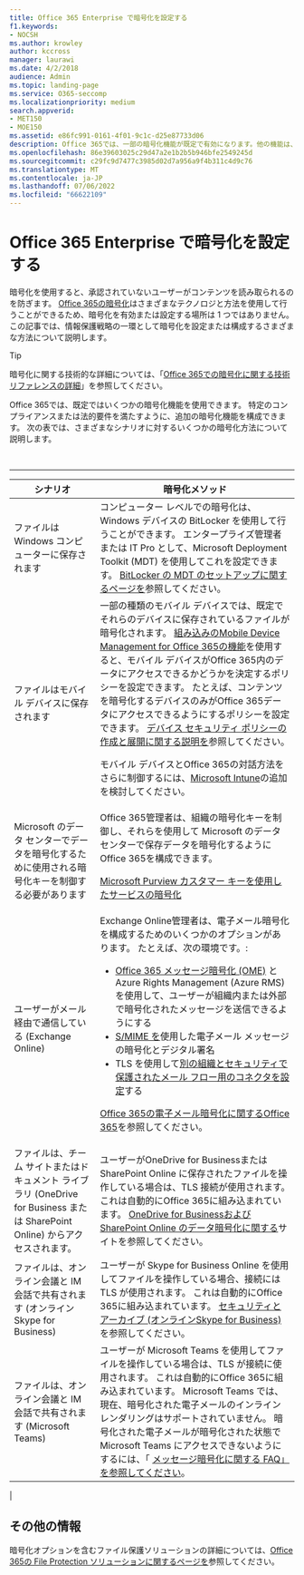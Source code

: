 ```yaml
---
title: Office 365 Enterprise で暗号化を設定する
f1.keywords:
- NOCSH
ms.author: krowley
author: kccross
manager: laurawi
ms.date: 4/2/2018
audience: Admin
ms.topic: landing-page
ms.service: O365-seccomp
ms.localizationpriority: medium
search.appverid:
- MET150
- MOE150
ms.assetid: e86fc991-0161-4f01-9c1c-d25e87733d06
description: Office 365では、一部の暗号化機能が既定で有効になります。他の機能は、特定のコンプライアンスまたは法的要件を満たすように構成できます。
ms.openlocfilehash: 86e39603025c29d47a2e1b2b5b946bfe2549245d
ms.sourcegitcommit: c29fc9d7477c3985d02d7a956a9f4b311c4d9c76
ms.translationtype: MT
ms.contentlocale: ja-JP
ms.lasthandoff: 07/06/2022
ms.locfileid: "66622109"
---
```

# <a name="set-up-encryption-in-office-365-enterprise"></a>Office 365 Enterprise で暗号化を設定する

暗号化を使用すると、承認されていないユーザーがコンテンツを読み取られるのを防ぎます。 [Office 365の暗号化](encryption.md)はさまざまなテクノロジと方法を使用して行うことができるため、暗号化を有効または設定する場所は 1 つではありません。 この記事では、情報保護戦略の一環として暗号化を設定または構成するさまざまな方法について説明します。

> [!TIP]
> 暗号化に関する技術的な詳細については、「[Office 365での暗号化に関する技術リファレンスの詳細](technical-reference-details-about-encryption.md)」を参照してください。

Office 365では、既定ではいくつかの暗号化機能を使用できます。 特定のコンプライアンスまたは法的要件を満たすように、追加の暗号化機能を構成できます。 次の表では、さまざまなシナリオに対するいくつかの暗号化方法について説明します。

<br>

****

|シナリオ|暗号化メソッド|
|---|---|
|ファイルは Windows コンピューターに保存されます|コンピューター レベルでの暗号化は、Windows デバイスの BitLocker を使用して行うことができます。 エンタープライズ管理者または IT Pro として、Microsoft Deployment Toolkit (MDT) を使用してこれを設定できます。 [BitLocker の MDT のセットアップに関するページを](/windows/deployment/deploy-windows-mdt/set-up-mdt-for-bitlocker)参照してください。|
|ファイルはモバイル デバイスに保存されます|一部の種類のモバイル デバイスでは、既定でそれらのデバイスに保存されているファイルが暗号化されます。 [組み込みのMobile Device Management for Office 365の機能](https://support.microsoft.com/office/capabilities-of-built-in-mobile-device-management-for-microsoft-365-a1da44e5-7475-4992-be91-9ccec25905b0)を使用すると、モバイル デバイスがOffice 365内のデータにアクセスできるかどうかを決定するポリシーを設定できます。 たとえば、コンテンツを暗号化するデバイスのみがOffice 365データにアクセスできるようにするポリシーを設定できます。 [デバイス セキュリティ ポリシーの作成と展開に関する説明を](https://support.microsoft.com/office/create-and-deploy-device-security-policies-d310f556-8bfb-497b-9bd7-fe3c36ea2fd6)参照してください。 <p> モバイル デバイスとOffice 365の対話方法をさらに制御するには、[Microsoft Intune](/mem/intune/fundamentals/setup-steps)の追加を検討してください。|
|Microsoft のデータ センターでデータを暗号化するために使用される暗号化キーを制御する必要があります|Office 365管理者は、組織の暗号化キーを制御し、それらを使用して Microsoft のデータ センターで保存データを暗号化するようにOffice 365を構成できます。 <p> [Microsoft Purview カスタマー キーを使用したサービスの暗号化](customer-key-overview.md)|
|ユーザーがメール経由で通信している (Exchange Online)|Exchange Online管理者は、電子メール暗号化を構成するためのいくつかのオプションがあります。 たとえば、次の環境です。: <ul><li>[Office 365 メッセージ暗号化 (OME)](set-up-new-message-encryption-capabilities.md) と Azure Rights Management (Azure RMS) を使用して、ユーザーが組織内または外部で暗号化されたメッセージを送信できるようにする</li><li>[S/MIME を](/exchange/security-and-compliance/smime-exo/smime-exo)使用した電子メール メッセージの暗号化とデジタル署名</li><li>TLS を使用して[別の組織とセキュリティで保護されたメール フロー用のコネクタを設定](/exchange/mail-flow-best-practices/use-connectors-to-configure-mail-flow/set-up-connectors-for-secure-mail-flow-with-a-partner)する</li></ul> <p> [Office 365の電子メール暗号化に関するOffice 365](./email-encryption.md)を参照してください。|
|ファイルは、チーム サイトまたはドキュメント ライブラリ (OneDrive for Business または SharePoint Online) からアクセスされます。|ユーザーがOneDrive for Businessまたは SharePoint Online に保存されたファイルを操作している場合は、TLS 接続が使用されます。 これは自動的にOffice 365に組み込まれています。 [OneDrive for Businessおよび SharePoint Online のデータ暗号化に関する](./data-encryption-in-odb-and-spo.md)サイトを参照してください。|
|ファイルは、オンライン会議と IM 会話で共有されます (オンラインSkype for Business)|ユーザーが Skype for Business Online を使用してファイルを操作している場合、接続には TLS が使用されます。 これは自動的にOffice 365に組み込まれています。 [セキュリティとアーカイブ (オンラインSkype for Business)](/office365/servicedescriptions/skype-for-business-online-service-description/skype-for-business-online-features)を参照してください。|
|ファイルは、オンライン会議と IM 会話で共有されます (Microsoft Teams)|ユーザーが Microsoft Teams を使用してファイルを操作している場合は、TLS が接続に使用されます。 これは自動的にOffice 365に組み込まれています。 Microsoft Teams では、現在、暗号化された電子メールのインライン レンダリングはサポートされていません。 暗号化された電子メールが暗号化された状態で Microsoft Teams にアクセスできないようにするには、「 [メッセージ暗号化に関する FAQ」を参照してください](./ome-faq.yml#can-i-automatically-remove-encryption-on-incoming-and-outgoing-mail-)。|
|

## <a name="additional-information"></a>その他の情報

暗号化オプションを含むファイル保護ソリューションの詳細については、[Office 365の File Protection ソリューションに関するページを](https://www.microsoft.com/download/details.aspx?id=55523)参照してください。
